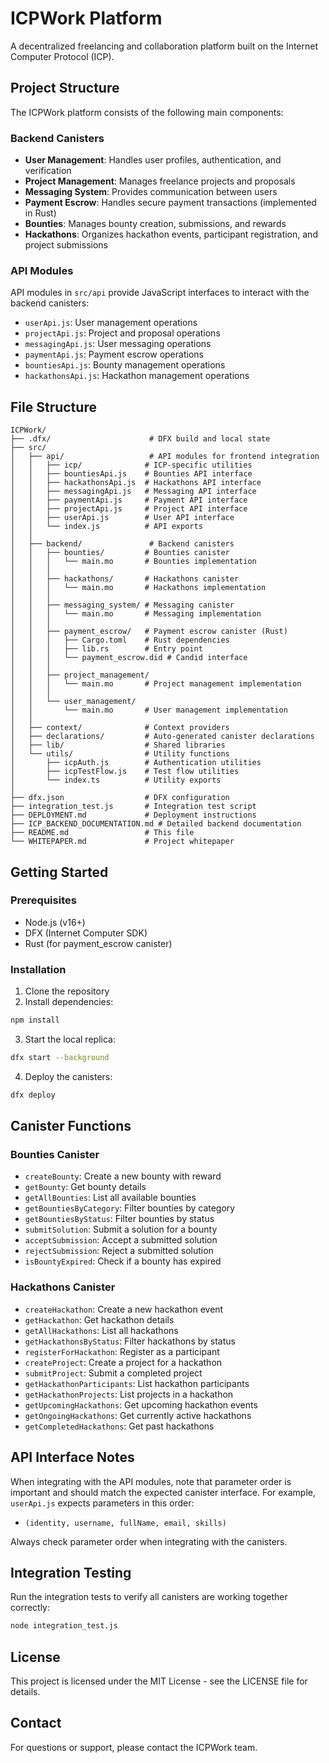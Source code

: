 # ICPWork Platform


A decentralized freelancing and collaboration platform built on the Internet Computer Protocol (ICP).


## Project Structure


The ICPWork platform consists of the following main components:


### Backend Canisters


- **User Management**: Handles user profiles, authentication, and verification
- **Project Management**: Manages freelance projects and proposals
- **Messaging System**: Provides communication between users
- **Payment Escrow**: Handles secure payment transactions (implemented in Rust)
- **Bounties**: Manages bounty creation, submissions, and rewards
- **Hackathons**: Organizes hackathon events, participant registration, and project submissions


### API Modules


API modules in `src/api` provide JavaScript interfaces to interact with the backend canisters:


- `userApi.js`: User management operations
- `projectApi.js`: Project and proposal operations
- `messagingApi.js`: User messaging operations
- `paymentApi.js`: Payment escrow operations
- `bountiesApi.js`: Bounty management operations
- `hackathonsApi.js`: Hackathon management operations


## File Structure


```
ICPWork/
├── .dfx/                      # DFX build and local state
├── src/
│   ├── api/                   # API modules for frontend integration
│   │   ├── icp/              # ICP-specific utilities
│   │   ├── bountiesApi.js    # Bounties API interface
│   │   ├── hackathonsApi.js  # Hackathons API interface
│   │   ├── messagingApi.js   # Messaging API interface
│   │   ├── paymentApi.js     # Payment API interface
│   │   ├── projectApi.js     # Project API interface
│   │   ├── userApi.js        # User API interface
│   │   └── index.js          # API exports
│   │
│   ├── backend/               # Backend canisters
│   │   ├── bounties/         # Bounties canister
│   │   │   └── main.mo       # Bounties implementation
│   │   │
│   │   ├── hackathons/       # Hackathons canister
│   │   │   └── main.mo       # Hackathons implementation
│   │   │
│   │   ├── messaging_system/ # Messaging canister
│   │   │   └── main.mo       # Messaging implementation
│   │   │
│   │   ├── payment_escrow/   # Payment escrow canister (Rust)
│   │   │   ├── Cargo.toml    # Rust dependencies
│   │   │   ├── lib.rs        # Entry point
│   │   │   └── payment_escrow.did # Candid interface
│   │   │
│   │   ├── project_management/
│   │   │   └── main.mo       # Project management implementation
│   │   │
│   │   └── user_management/
│   │       └── main.mo       # User management implementation
│   │
│   ├── context/              # Context providers
│   ├── declarations/         # Auto-generated canister declarations
│   ├── lib/                  # Shared libraries
│   └── utils/                # Utility functions
│       ├── icpAuth.js        # Authentication utilities
│       ├── icpTestFlow.js    # Test flow utilities
│       └── index.ts          # Utility exports
│
├── dfx.json                  # DFX configuration
├── integration_test.js       # Integration test script
├── DEPLOYMENT.md             # Deployment instructions
├── ICP_BACKEND_DOCUMENTATION.md # Detailed backend documentation
├── README.md                 # This file
└── WHITEPAPER.md             # Project whitepaper
```


## Getting Started


### Prerequisites


- Node.js (v16+)
- DFX (Internet Computer SDK)
- Rust (for payment_escrow canister)


### Installation


1. Clone the repository
2. Install dependencies:


```bash
npm install
```


3. Start the local replica:


```bash
dfx start --background
```


4. Deploy the canisters:


```bash
dfx deploy
```


## Canister Functions


### Bounties Canister


- `createBounty`: Create a new bounty with reward
- `getBounty`: Get bounty details
- `getAllBounties`: List all available bounties
- `getBountiesByCategory`: Filter bounties by category
- `getBountiesByStatus`: Filter bounties by status
- `submitSolution`: Submit a solution for a bounty
- `acceptSubmission`: Accept a submitted solution
- `rejectSubmission`: Reject a submitted solution
- `isBountyExpired`: Check if a bounty has expired


### Hackathons Canister


- `createHackathon`: Create a new hackathon event
- `getHackathon`: Get hackathon details
- `getAllHackathons`: List all hackathons
- `getHackathonsByStatus`: Filter hackathons by status
- `registerForHackathon`: Register as a participant
- `createProject`: Create a project for a hackathon
- `submitProject`: Submit a completed project
- `getHackathonParticipants`: List hackathon participants
- `getHackathonProjects`: List projects in a hackathon
- `getUpcomingHackathons`: Get upcoming hackathon events
- `getOngoingHackathons`: Get currently active hackathons
- `getCompletedHackathons`: Get past hackathons


## API Interface Notes


When integrating with the API modules, note that parameter order is important and should match the expected canister interface. For example, `userApi.js` expects parameters in this order:
- `(identity, username, fullName, email, skills)`

Always check parameter order when integrating with the canisters.


## Integration Testing


Run the integration tests to verify all canisters are working together correctly:


```bash
node integration_test.js
```


## License


This project is licensed under the MIT License - see the LICENSE file for details.


## Contact


For questions or support, please contact the ICPWork team.